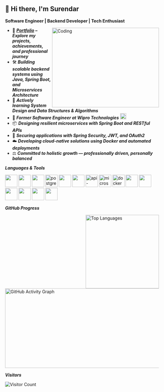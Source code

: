 ## 👋 Hi there, I'm Surendar  

**Software Engineer | Backend Developer | Tech Enthusiast**  

<img align="right" alt="Coding" width="350" height="260" src="https://cdn.dribbble.com/users/1162077/screenshots/3848914/programmer.gif">

- 📌  ***[**Portfolio**](https://yerus1.github.io/Portfolio/) – Explore my projects, achievements, and professional journey***
- 🛠️ ***Building scalable backend systems using ***Java***, ***Spring Boot***, and ***Microservices Architecture******
- 🌱 ***Actively learning **System Design** and **Data Structures & Algorithms*****
- 💼 ***Former Software Engineer at **Wipro Technologies***** <img src="https://upload.wikimedia.org/wikipedia/commons/a/a0/Wipro_Primary_Logo_Color_RGB.svg" height="20" />  
- 📦 ***Designing resilient microservices with **Spring Boot** and **RESTful APIs*****  
- 🔐 ***Securing applications with **Spring Security**, **JWT**, and **OAuth2*****  
- ☁️ ***Developing cloud-native solutions using **Docker** and automated deployments***  
- ⚖️ ***Committed to holistic growth — professionally driven, personally balanced*** 


***Languages & Tools***

<img height="40" src="https://img.icons8.com/color/48/000000/html-5.png" /> <img height="40" src="https://img.icons8.com/color/48/000000/css3.png" /> 
<img height="40" src="https://img.icons8.com/color/48/000000/javascript.png" />
<img height="40" src="https://img.icons8.com/color/48/postgreesql.png" alt="postgresql" />
<img height="40" src="https://img.icons8.com/color/48/000000/java-coffee-cup-logo.png" />
<img height="40" src="https://img.icons8.com/color/48/000000/spring-logo.png" />
<img height="40" src="https://img.icons8.com/nolan/64/api-settings.png" alt="api-settings" />
<img height="40" src="https://img.icons8.com/external-soft-fill-juicy-fish/60/external-microservice-microservices-soft-fill-soft-fill-juicy-fish.png" alt="microservices" />
<img height="40" src="https://img.icons8.com/fluency/48/docker.png" alt="docker" />
<img height="40" src="https://img.icons8.com/color/48/linux--v1.png" /> <img height="40" src="https://img.icons8.com/color/48/visual-studio-code-2019.png" /> 
<img height="40" src="https://img.icons8.com/color/48/intellij-idea.png" /> 
<img height="40" src="https://img.icons8.com/color/50/git.png" /> 
<img height="40" src="https://img.icons8.com/color/48/notion--v1.png" /> 
<img height="40" src="https://img.icons8.com/dusk/64/postman-api.png" />

***GitHub Progress***


 <img align="right" src="https://github-readme-stats.vercel.app/api/top-langs/?username=yerus1&layout=compact&langs_count=8&theme=github_dark&hide_border=true" alt="Top Languages" width="240" />
    <img src="https://github-readme-activity-graph.vercel.app/graph?username=yerus1&bg_color=000000&color=ffffff&line=04ff00&point=ffffff&area=true&hide_border=true" 
         alt="GitHub Activity Graph" width="540" height="260" />


***Visitors***  

![Visitor Count](https://profile-counter.glitch.me/yerus1/count.svg)





